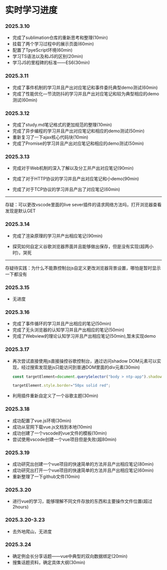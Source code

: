# 实时学习进度

### 2025.3.10

- 完成了sublimation仓库的重新思考和整理(10min)
- 挂载了两个学习过程中的展示页面(60min)
- 配置了TpyeScript环境(60min)
- 学习TS语法以及和JS的区别(20min)
- 学习JS的里程碑的标准——ES6(30min)



### 2025.3.11

- 完成了事件机制的学习并且产出对应笔记和事件委托典型demo测试(60min)
- 完成了性能优化—节流防抖的学习并且产出对应笔记和较为典型相应的demo测试(60min)

### 2025.3.12

- 完成了study.md笔记格式的更加规范的整理(10min)
- 完成了异步编程的学习并且产出对应笔记和相应的demo测试(50min)
- 重新复习了一下ajax核心代码块(10min)
- 完成了Promise的学习并且产出对应笔记和相应的demo测试(50min)

### 2025.3.13

- 完成对于Web机制的深入了解以及分工并产出对应笔记(90min)

- 完成了对于HTTP协议的学习并且产出对应笔记和小demo(90min)

- 完成了对于TCP协议的学习并且产出了对应笔记(60min)
---
存疑：可以更改vscode里面的live sever插件的请求网络方法吗，打开浏览器查看发现是默认GET
### 2025.3.14

- 完成了渲染原理的学习并产出相应笔记(90min)

- 探究如何自定义谷歌浏览器界面并且能够做出保存，但是没有实现(超两小时)，哭死
---
存疑待实践：为什么不能靠控制台js自定义更改浏览器背景设置，哪怕是暂时显示一下都没有
### 2025.3.15

- 无进度

### 2025.3.16

- 完成了事件循环的学习并且产出相应的笔记(50min)
- 完成了无头浏览器的认知学习并且产出相应的笔记(50min)
- 完成了Webview的理论认知学习并且产出相应笔记(50min),暂未实现demo
### 2025.3.17

- 再次尝试直接使用js直接操控谷歌控制台，通过访问shadow DOM元素可以实现，经过搜索发现是js只能访问到普通DOM里面的div元素(30min)

  ```js
  const targetElement=document.querySelector("body > ntp-app").shadowRoot.querySelector("#logo").shadowRoot.querySelector("#logo");
  
  targetElement.style.border="50px solid red";
  ```

- 利用插件重新自定义了一个谷歌主题(30min)
### 2025.3.18

- 成功配置了vue.js环境(30min)
- 成功从官网下载vue.js文档到本地(10min)
- 成功创建了一个vscode的vue文件的模板(10min)
- 尝试使用vscode创建一个vue项目但是失败(超80min)
### 2025.3.19

- 成功研究出创建一个vue项目的快速简单的方法并且产出相应笔记(80min)
- 成功研究出打开一个vue项目的快速简单的方法并且产出相应笔记(60min)
- 重新整理了一下github文件(10min)
### 2025.3.20

- 进行vue的学习，能够理解不同文件存放的东西和主要操作文件位置(超过2hours)

### 2025.3.20-3.23

- 去外地爬山，无进度
### 2025.3.24

- 确定例会长分享话题——vue中典型的双向数据绑定(20min)
- 搜集话题资料，确定具体大纲(30min)
